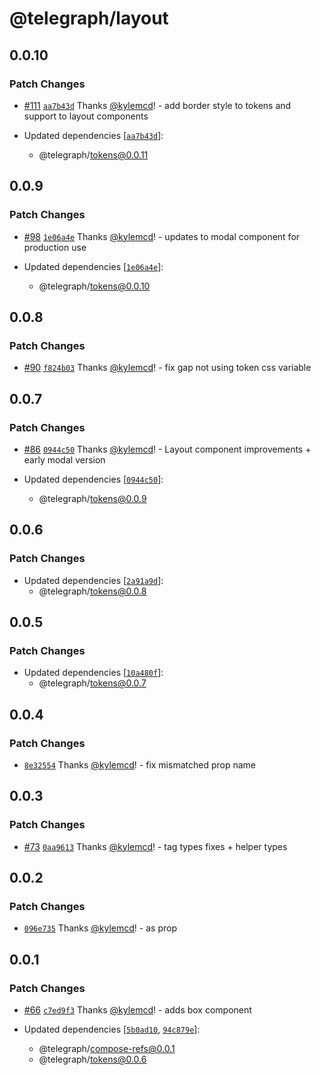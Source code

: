 # @telegraph/layout

## 0.0.10

### Patch Changes

- [#111](https://github.com/knocklabs/telegraph/pull/111) [`aa7b43d`](https://github.com/knocklabs/telegraph/commit/aa7b43d6a43aadab268abb2d93c67ad2c9dd981a) Thanks [@kylemcd](https://github.com/kylemcd)! - add border style to tokens and support to layout components

- Updated dependencies [[`aa7b43d`](https://github.com/knocklabs/telegraph/commit/aa7b43d6a43aadab268abb2d93c67ad2c9dd981a)]:
  - @telegraph/tokens@0.0.11

## 0.0.9

### Patch Changes

- [#98](https://github.com/knocklabs/telegraph/pull/98) [`1e06a4e`](https://github.com/knocklabs/telegraph/commit/1e06a4e505ec5a2d6bdebf3d6355fa9c7f8d12fa) Thanks [@kylemcd](https://github.com/kylemcd)! - updates to modal component for production use

- Updated dependencies [[`1e06a4e`](https://github.com/knocklabs/telegraph/commit/1e06a4e505ec5a2d6bdebf3d6355fa9c7f8d12fa)]:
  - @telegraph/tokens@0.0.10

## 0.0.8

### Patch Changes

- [#90](https://github.com/knocklabs/telegraph/pull/90) [`f824b03`](https://github.com/knocklabs/telegraph/commit/f824b036d09bae518becb14b409955e9b085a8f3) Thanks [@kylemcd](https://github.com/kylemcd)! - fix gap not using token css variable

## 0.0.7

### Patch Changes

- [#86](https://github.com/knocklabs/telegraph/pull/86) [`0944c50`](https://github.com/knocklabs/telegraph/commit/0944c50e3043ab010405db468733a78c618777d0) Thanks [@kylemcd](https://github.com/kylemcd)! - Layout component improvements + early modal version

- Updated dependencies [[`0944c50`](https://github.com/knocklabs/telegraph/commit/0944c50e3043ab010405db468733a78c618777d0)]:
  - @telegraph/tokens@0.0.9

## 0.0.6

### Patch Changes

- Updated dependencies [[`2a91a9d`](https://github.com/knocklabs/telegraph/commit/2a91a9d77798390afeccbacf9dc1ca232c391668)]:
  - @telegraph/tokens@0.0.8

## 0.0.5

### Patch Changes

- Updated dependencies [[`10a480f`](https://github.com/knocklabs/telegraph/commit/10a480f1013bcdfb1805012ce503f4bb7b52e724)]:
  - @telegraph/tokens@0.0.7

## 0.0.4

### Patch Changes

- [`8e32554`](https://github.com/knocklabs/telegraph/commit/8e32554170d6124f51d3f86d471d42105c5a9d8d) Thanks [@kylemcd](https://github.com/kylemcd)! - fix mismatched prop name

## 0.0.3

### Patch Changes

- [#73](https://github.com/knocklabs/telegraph/pull/73) [`0aa9613`](https://github.com/knocklabs/telegraph/commit/0aa9613512ac4fa6073bcf2542b3f67216ad1e7e) Thanks [@kylemcd](https://github.com/kylemcd)! - tag types fixes + helper types

## 0.0.2

### Patch Changes

- [`096e735`](https://github.com/knocklabs/telegraph/commit/096e7353f713cd15b424c1a62261c78bc4ac0f35) Thanks [@kylemcd](https://github.com/kylemcd)! - as prop

## 0.0.1

### Patch Changes

- [#66](https://github.com/knocklabs/telegraph/pull/66) [`c7ed9f3`](https://github.com/knocklabs/telegraph/commit/c7ed9f3f0e1eba448911791a7f859a3ed4c5f542) Thanks [@kylemcd](https://github.com/kylemcd)! - adds box component

- Updated dependencies [[`5b0ad10`](https://github.com/knocklabs/telegraph/commit/5b0ad10f29a0f850a4ec3c4a4e5096b5df3b4591), [`94c879e`](https://github.com/knocklabs/telegraph/commit/94c879ed645a7b9b1385c2232dfc0d182d20dad2)]:
  - @telegraph/compose-refs@0.0.1
  - @telegraph/tokens@0.0.6
